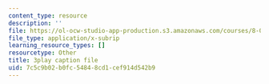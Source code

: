 ```yaml
---
content_type: resource
description: ''
file: https://ol-ocw-studio-app-production.s3.amazonaws.com/courses/8-01sc-classical-mechanics-fall-2016/7c5c9b02b0fc54848cd1cef914d542b9_lw9W32ezQhM.vtt
file_type: application/x-subrip
learning_resource_types: []
resourcetype: Other
title: 3play caption file
uid: 7c5c9b02-b0fc-5484-8cd1-cef914d542b9
---
```

